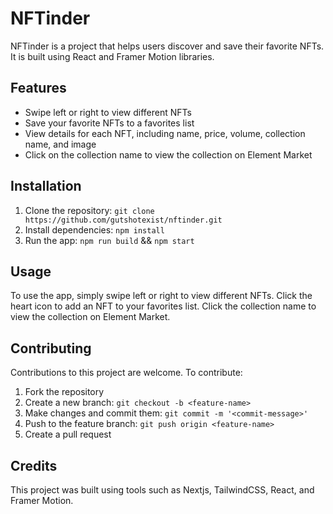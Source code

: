 # NFTinder

NFTinder is a project that helps users discover and save their favorite NFTs. It is built using React and Framer Motion libraries.

## Features

- Swipe left or right to view different NFTs
- Save your favorite NFTs to a favorites list
- View details for each NFT, including name, price, volume, collection name, and image
- Click on the collection name to view the collection on Element Market

## Installation

1. Clone the repository: `git clone https://github.com/gutshotexist/nftinder.git`
2. Install dependencies: `npm install`
3. Run the app: `npm run build` && `npm start`

## Usage

To use the app, simply swipe left or right to view different NFTs. Click the heart icon to add an NFT to your favorites list. Click the collection name to view the collection on Element Market.

## Contributing

Contributions to this project are welcome. To contribute:

1. Fork the repository
2. Create a new branch: `git checkout -b <feature-name>`
3. Make changes and commit them: `git commit -m '<commit-message>'`
4. Push to the feature branch: `git push origin <feature-name>`
5. Create a pull request

## Credits

This project was built using tools such as Nextjs, TailwindCSS, React, and Framer Motion.

